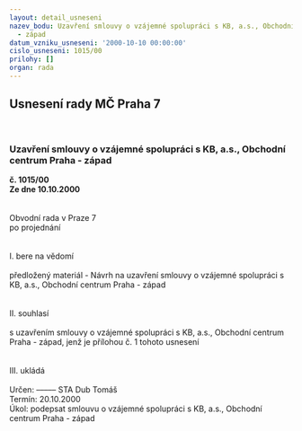 ```yaml
---
layout: detail_usneseni
nazev_bodu: Uzavření smlouvy o vzájemné spolupráci s KB, a.s., Obchodní centrum Praha
  - západ
datum_vzniku_usneseni: '2000-10-10 00:00:00'
cislo_usneseni: 1015/00
prilohy: []
organ: rada
---
```

<div id="ucUsn_pList" class="usn">
	<span><h2>Usnesení rady MČ Praha 7 </h2>
<br></span><div class="standBody">
<span><h3>Uzavření smlouvy o vzájemné spolupráci s KB, a.s., Obchodní centrum Praha - západ</h3></span><div class="center">
		<strong>č. 1015/00</strong><br>
	</div>
<div class="center">
		<strong>Ze dne 10.10.2000</strong><br><br>
	</div>
<br>Obvodní rada v Praze 7<br>po projednání<br><br><br>I.	bere na vědomí<br><br> předložený materiál - Návrh na uzavření smlouvy o vzájemné spolupráci s KB, a.s., Obchodní centrum Praha - západ<br><br><br>II.	souhlasí <br><br>s uzavřením smlouvy o vzájemné spolupráci s KB, a.s., Obchodní centrum Praha - západ, jenž je přílohou č. 1 tohoto usnesení<br><br><br>III.	ukládá <br><br> Určen:	–––––	STA Dub Tomáš<br>Termín: 20.10.2000<br>Úkol:	podepsat smlouvu o vzájemné spolupráci s KB, a.s., Obchodní centrum Praha - západ<br> <br><br><br> </div>
</div>